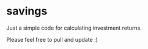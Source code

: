 # savings
Just a simple code for calculating investment returns.

Please feel free to pull and update :)  
